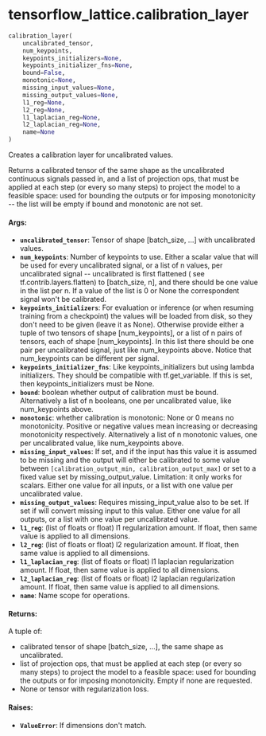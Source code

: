 <div itemscope itemtype="http://developers.google.com/ReferenceObject">
<meta itemprop="name" content="tensorflow_lattice.calibration_layer" />
</div>

# tensorflow_lattice.calibration_layer

``` python
calibration_layer(
    uncalibrated_tensor,
    num_keypoints,
    keypoints_initializers=None,
    keypoints_initializer_fns=None,
    bound=False,
    monotonic=None,
    missing_input_values=None,
    missing_output_values=None,
    l1_reg=None,
    l2_reg=None,
    l1_laplacian_reg=None,
    l2_laplacian_reg=None,
    name=None
)
```

Creates a calibration layer for uncalibrated values.

Returns a calibrated tensor of the same shape as the uncalibrated continuous
signals passed in, and a list of projection ops, that must be applied at
each step (or every so many steps) to project the model to a feasible space:
used for bounding the outputs or for imposing monotonicity -- the list will be
empty if bound and monotonic are not set.

#### Args:

* <b>`uncalibrated_tensor`</b>: Tensor of shape [batch_size, ...] with uncalibrated
    values.
* <b>`num_keypoints`</b>: Number of keypoints to use. Either a scalar value that
    will be used for every uncalibrated signal, or a list of n values,
    per uncalibrated signal -- uncalibrated is first flattened (
    see tf.contrib.layers.flatten) to [batch_size, n], and there should
    be one value in the list per n. If a value of the list is 0 or None
    the correspondent signal won't be calibrated.
* <b>`keypoints_initializers`</b>: For evaluation or inference (or when resuming
    training from a checkpoint) the values will be loaded from disk, so they
    don't need to be given (leave it as None).
    Otherwise provide either a tuple of two tensors of shape [num_keypoints],
    or a list of n pairs of tensors, each of shape [num_keypoints]. In this
    list there should be one pair per uncalibrated signal, just like
    num_keypoints above. Notice that num_keypoints can be different per
    signal.
* <b>`keypoints_initializer_fns`</b>: Like keypoints_initializers but using lambda
    initializers. They should be compatible with tf.get_variable. If this is
    set, then keypoints_initializers must be None.
* <b>`bound`</b>: boolean whether output of calibration must be bound. Alternatively
    a list of n booleans, one per uncalibrated value, like num_keypoints
    above.
* <b>`monotonic`</b>: whether calibration is monotonic: None or 0 means no
    monotonicity. Positive or negative values mean increasing or decreasing
    monotonicity respectively. Alternatively a list of n monotonic values,
    one per uncalibrated value, like num_keypoints above.
* <b>`missing_input_values`</b>: If set, and if the input has this value it is assumed
    to be missing and the output will either be calibrated to some value
    between `[calibration_output_min, calibration_output_max]` or set to a
    fixed value set by missing_output_value. Limitation: it only works for
    scalars. Either one value for all inputs, or a list with one value per
    uncalibrated value.
* <b>`missing_output_values`</b>: Requires missing_input_value also to be set. If set
    if will convert missing input to this value. Either one value for all
    outputs, or a list with one value per uncalibrated value.
* <b>`l1_reg`</b>: (list of floats or float) l1 regularization amount.
    If float, then same value is applied to all dimensions.
* <b>`l2_reg`</b>: (list of floats or float) l2 regularization amount.
    If float, then same value is applied to all dimensions.
* <b>`l1_laplacian_reg`</b>: (list of floats or float) l1 laplacian
    regularization amount. If float, then same value is applied to all
    dimensions.
* <b>`l2_laplacian_reg`</b>:  (list of floats or float) l2 laplacian
    regularization amount. If float, then same value is applied to all
    dimensions.
* <b>`name`</b>: Name scope for operations.


#### Returns:

A tuple of:
* calibrated tensor of shape [batch_size, ...], the same shape as
  uncalibrated.
* list of projection ops, that must be applied at each step (or every so
  many steps) to project the model to a feasible space: used for bounding
  the outputs or for imposing monotonicity. Empty if none are requested.
* None or tensor with regularization loss.


#### Raises:

* <b>`ValueError`</b>: If dimensions don't match.